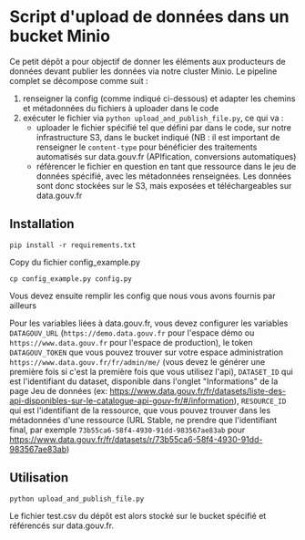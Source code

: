 # Script d'upload de données dans un bucket Minio

Ce petit dépôt a pour objectif de donner les éléments aux producteurs de données devant publier les données via notre cluster Minio. Le pipeline complet se décompose comme suit :
1. renseigner la config (comme indiqué ci-dessous) et adapter les chemins et métadonnées du fichiers à uploader dans le code
2. exécuter le fichier via `python upload_and_publish_file.py`, ce qui va :
   * uploader le fichier spécifié tel que défini par dans le code, sur notre infrastructure S3, dans le bucket indiqué (NB : il est important de renseigner le `content-type` pour bénéficier des traitements automatisés sur data.gouv.fr (APIfication, conversions automatiques)
   * référencer le fichier en question en tant que ressource dans le jeu de données spécifié, avec les métadonnées renseignées. Les données sont donc stockées sur le S3, mais exposées et téléchargeables sur data.gouv.fr

## Installation

```
pip install -r requirements.txt
```

Copy du fichier config_example.py

```
cp config_example.py config.py
```

Vous devez ensuite remplir les config que nous vous avons fournis par ailleurs

Pour les variables liées à data.gouv.fr, vous devez configurer les variables `DATAGOUV_URL` (`https://demo.data.gouv.fr` pour l'espace démo ou `https://www.data.gouv.fr` pour l'espace de production), le token `DATAGOUV_TOKEN` que vous pouvez trouver sur votre espace administration `https://www.data.gouv.fr/fr/admin/me/` (vous devez le générer une première fois si c'est la première fois que vous utilisez l'api), `DATASET_ID` qui est l'identifiant du dataset, disponible dans l'onglet "Informations" de la page Jeu de données (ex: https://www.data.gouv.fr/fr/datasets/liste-des-api-disponibles-sur-le-catalogue-api-gouv-fr/#/information), `RESOURCE_ID` qui est l'identifiant de la ressource, que vous pouvez trouver dans les métadonnées d'une ressource (URL Stable, ne prendre que l'identifiant final, par exemple `73b55ca6-58f4-4930-91dd-983567ae83ab` pour https://www.data.gouv.fr/fr/datasets/r/73b55ca6-58f4-4930-91dd-983567ae83ab)

## Utilisation

```
python upload_and_publish_file.py
```

Le fichier test.csv du dépôt est alors stocké sur le bucket spécifié et référencés sur data.gouv.fr.
